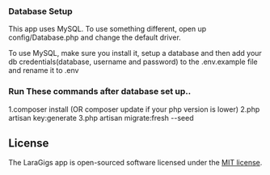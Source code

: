 ### Database Setup
This app uses MySQL. To use something different, open up config/Database.php and change the default driver.

To use MySQL, make sure you install it, setup a database and then add your db credentials(database, username and password) to the .env.example file and rename it to .env

### Run These commands after database set up..
1.composer install (OR composer update if your php version is lower)
2.php artisan key:generate
3.php artisan migrate:fresh --seed

## License

The LaraGigs app is open-sourced software licensed under the [MIT license](https://opensource.org/licenses/MIT).
